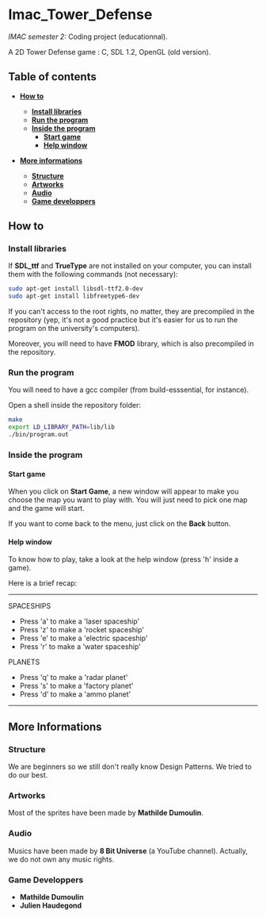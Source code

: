 # Imac_Tower_Defense

*IMAC semester 2:* Coding project (educationnal).

A 2D Tower Defense game : C, SDL 1.2, OpenGL (old version).

## Table of contents

* [**How to**](#how-to)
	- [**Install libraries**](#install-libraries)
	- [**Run the program**](#run-the-program)
	- [**Inside the program**](#inside-the-program)
		- [**Start game**](#start-game)
		- [**Help window**](#help-window)

* [**More informations**](#more-informations)
	- [**Structure**](#structure)
	- [**Artworks**](#artworks)
	- [**Audio**](#audio)
	- [**Game developpers**](#game-developpers)

## How to

### Install libraries
If **SDL_ttf** and **TrueType** are not installed on your computer, you can install them with the following commands (not necessary):

```bash
sudo apt-get install libsdl-ttf2.0-dev
sudo apt-get install libfreetype6-dev
```

If you can't access to the root rights, no matter, they are precompiled in the repository (yep, it's not a good practice but it's easier for us to run the program on the university's computers).

Moreover, you will need to have **FMOD** library, which is also precompiled in the repository.


### Run the program

You will need to have a gcc compiler (from build-esssential, for instance).

Open a shell inside the repository folder:

```bash
make
export LD_LIBRARY_PATH=lib/lib
./bin/program.out
```

### Inside the program

#### Start game

When you click on **Start Game**, a new window will appear to make you choose the map you want to play with. You will just need to pick one map and the game will start.

If you want to come back to the menu, just click on the **Back** button.

#### Help window

To know how to play, take a look at the help window (press 'h' inside a game).

Here is a brief recap:

--------
SPACESHIPS

* Press 'a' to make a 'laser spaceship'
* Press 'z' to make a 'rocket spaceship'
* Press 'e' to make a 'electric spaceship'
* Press 'r' to make a 'water spaceship'

PLANETS

* Press 'q' to make a 'radar planet'
* Press 's' to make a 'factory planet'
* Press 'd' to make a 'ammo planet'

--------

## More Informations

### Structure

We are beginners so we still don't really know Design Patterns. We tried to do our best.

### Artworks

Most of the sprites have been made by **Mathilde Dumoulin**.

### Audio

Musics have been made by **8 Bit Universe** (a YouTube channel). Actually, we do not own any music rights.

### Game Developpers

- **Mathilde Dumoulin**
- **Julien Haudegond**
